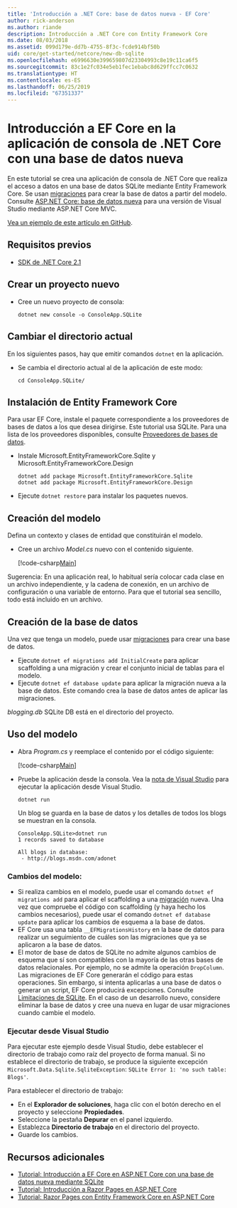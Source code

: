 ```yaml
---
title: 'Introducción a .NET Core: base de datos nueva - EF Core'
author: rick-anderson
ms.author: riande
description: Introducción a .NET Core con Entity Framework Core
ms.date: 08/03/2018
ms.assetid: 099d179e-dd7b-4755-8f3c-fcde914bf50b
uid: core/get-started/netcore/new-db-sqlite
ms.openlocfilehash: e6996630e399659807d23304993c8e19c11ca6f5
ms.sourcegitcommit: 83c1e2fc034e5eb1fec1ebabc8d629ffcc7c0632
ms.translationtype: HT
ms.contentlocale: es-ES
ms.lasthandoff: 06/25/2019
ms.locfileid: "67351337"
---
```

# <a name="getting-started-with-ef-core-on-net-core-console-app-with-a-new-database"></a>Introducción a EF Core en la aplicación de consola de .NET Core con una base de datos nueva

En este tutorial se crea una aplicación de consola de .NET Core que realiza el acceso a datos en una base de datos SQLite mediante Entity Framework Core. Se usan [migraciones](xref:core/managing-schemas/migrations/index) para crear la base de datos a partir del modelo. Consulte [ASP.NET Core: base de datos nueva](xref:core/get-started/aspnetcore/new-db) para una versión de Visual Studio mediante ASP.NET Core MVC.

[Vea un ejemplo de este artículo en GitHub](https://github.com/aspnet/EntityFramework.Docs/tree/master/samples/core/GetStarted/NetCore/ConsoleApp.SQLite).

## <a name="prerequisites"></a>Requisitos previos

* [SDK de .NET Core 2.1](https://www.microsoft.com/net/core)

## <a name="create-a-new-project"></a>Crear un proyecto nuevo

* Cree un nuevo proyecto de consola:

  ``` Console
  dotnet new console -o ConsoleApp.SQLite
  ```
## <a name="change-the-current-directory"></a>Cambiar el directorio actual

En los siguientes pasos, hay que emitir comandos `dotnet` en la aplicación.

* Se cambia el directorio actual al de la aplicación de este modo:

  ``` Console
  cd ConsoleApp.SQLite/
  ```
## <a name="install-entity-framework-core"></a>Instalación de Entity Framework Core

Para usar EF Core, instale el paquete correspondiente a los proveedores de bases de datos a los que desea dirigirse. Este tutorial usa SQLite. Para una lista de los proveedores disponibles, consulte [Proveedores de bases de datos](../../providers/index.md).

* Instale Microsoft.EntityFrameworkCore.Sqlite y Microsoft.EntityFrameworkCore.Design

  ```Console
  dotnet add package Microsoft.EntityFrameworkCore.Sqlite
  dotnet add package Microsoft.EntityFrameworkCore.Design
  ```

* Ejecute `dotnet restore` para instalar los paquetes nuevos.

## <a name="create-the-model"></a>Creación del modelo

Defina un contexto y clases de entidad que constituirán el modelo.

* Cree un archivo *Model.cs* nuevo con el contenido siguiente.

  [!code-csharp[Main](../../../../samples/core/GetStarted/NetCore/ConsoleApp.SQLite/Model.cs)]

Sugerencia: En una aplicación real, lo habitual sería colocar cada clase en un archivo independiente, y la cadena de conexión, en un archivo de configuración o una variable de entorno. Para que el tutorial sea sencillo, todo está incluido en un archivo.

## <a name="create-the-database"></a>Creación de la base de datos

Una vez que tenga un modelo, puede usar [migraciones](xref:core/managing-schemas/migrations/index) para crear una base de datos.

* Ejecute `dotnet ef migrations add InitialCreate` para aplicar scaffolding a una migración y crear el conjunto inicial de tablas para el modelo.
* Ejecute `dotnet ef database update` para aplicar la migración nueva a la base de datos. Este comando crea la base de datos antes de aplicar las migraciones.

*blogging.db* SQLite DB está en el directorio del proyecto.

## <a name="use-the-model"></a>Uso del modelo

* Abra *Program.cs* y reemplace el contenido por el código siguiente:

  [!code-csharp[Main](../../../../samples/core/GetStarted/NetCore/ConsoleApp.SQLite/Program.cs)]

* Pruebe la aplicación desde la consola. Vea la [nota de Visual Studio](#vs) para ejecutar la aplicación desde Visual Studio.

  `dotnet run`

  Un blog se guarda en la base de datos y los detalles de todos los blogs se muestran en la consola.

  ```Console
  ConsoleApp.SQLite>dotnet run
  1 records saved to database

  All blogs in database:
   - http://blogs.msdn.com/adonet
  ```

### <a name="changing-the-model"></a>Cambios del modelo:

- Si realiza cambios en el modelo, puede usar el comando `dotnet ef migrations add` para aplicar el scaffolding a una [migración](xref:core/managing-schemas/migrations/index) nueva. Una vez que compruebe el código con scaffolding (y haya hecho los cambios necesarios), puede usar el comando `dotnet ef database update` para aplicar los cambios de esquema a la base de datos.
- EF Core usa una tabla `__EFMigrationsHistory` en la base de datos para realizar un seguimiento de cuáles son las migraciones que ya se aplicaron a la base de datos.
- El motor de base de datos de SQLite no admite algunos cambios de esquema que sí son compatibles con la mayoría de las otras bases de datos relacionales. Por ejemplo, no se admite la operación `DropColumn`. Las migraciones de EF Core generarán el código para estas operaciones. Sin embargo, si intenta aplicarlas a una base de datos o generar un script, EF Core producirá excepciones. Consulte [Limitaciones de SQLite](../../providers/sqlite/limitations.md). En el caso de un desarrollo nuevo, considere eliminar la base de datos y cree una nueva en lugar de usar migraciones cuando cambie el modelo.

<a name="vs"></a>
### <a name="run-from-visual-studio"></a>Ejecutar desde Visual Studio

Para ejecutar este ejemplo desde Visual Studio, debe establecer el directorio de trabajo como raíz del proyecto de forma manual. Si no establece el directorio de trabajo, se produce la siguiente excepción `Microsoft.Data.Sqlite.SqliteException`: `SQLite Error 1: 'no such table: Blogs'`.

Para establecer el directorio de trabajo:

* En el **Explorador de soluciones**, haga clic con el botón derecho en el proyecto y seleccione **Propiedades**.
* Seleccione la pestaña **Depurar** en el panel izquierdo.
* Establezca **Directorio de trabajo** en el directorio del proyecto.
* Guarde los cambios.

## <a name="additional-resources"></a>Recursos adicionales

* [Tutorial: Introducción a EF Core en ASP.NET Core con una base de datos nueva mediante SQLite](xref:core/get-started/aspnetcore/new-db)
* [Tutorial: Introducción a Razor Pages en ASP.NET Core](https://docs.microsoft.com/aspnet/core/tutorials/razor-pages/razor-pages-start)
* [Tutorial: Razor Pages con Entity Framework Core en ASP.NET Core](https://docs.microsoft.com/aspnet/core/data/ef-rp/intro)

